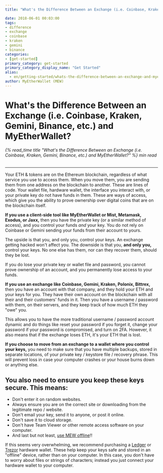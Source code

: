 ```yaml
---
title: "What's the Difference Between an Exchange (i.e. Coinbase, Kraken, Gemini, Binance, etc.) and MyEtherWallet?"

date: 2018-06-01 00:03:00
tags:
- difference
- exchange
- coinbase
- kraken
- gemini
- binance
categories:
- [get-started]
primary_category: get-started
primary_category_display_name: "Get Started"
alias:
  - en/getting-started/whats-the-difference-between-an-exchange-and-myetherwallet.html
author: MyEtherWallet (MEW)
---
```


# **What's the Difference Between an Exchange (i.e. Coinbase, Kraken, Gemini, Binance, etc.) and MyEtherWallet?**

###### {% read_time title "What's the Difference Between an Exchange (i.e. Coinbase, Kraken, Gemini, Binance, etc.) and MyEtherWallet?" %} min read

* * *

Your ETH & tokens are on the Ethereum blockchain, regardless of what service you use to access them. When you move them, you are sending them from one address on the blockchain to another. These are lines of code. Your wallet file, hardware wallet, the interface you interact with, or your private key do not have funds in them. These are ways of access, which give you the ability to prove ownership over digital coins that are on the blockchain itself.

**If you use a client-side tool like MyEtherWallet or Mist, Metamask, Exodus, or Jaxx,** then you have the private key (or a similar method of access), and you control your funds _and_ your key. You do not rely on Coinbase or Gemini sending your funds from their account to yours.

The upside is that you, and only you, control your keys. An exchange getting hacked won't affect you. The downside is that you, **and only you,** control your keys. No one else has them, nor can they recover them, should they be lost.

If you do lose your private key or wallet file and password, you cannot prove ownership of an account, and you permanently lose access to your funds.

**If you use an exchange like Coinbase, Gemini, Kraken, Polonix, Bittrex,** then you have an account with that company, and they hold your ETH and your keys for you. They have their own account on the blockchain with all their and their customers' funds in it. Then you have a username / password with them, on their servers, and they keep track of how much ETH they "owe" you.

This allows you to have the more traditional username / password account dynamic and do things like reset your password if you forget it, change your password if your password is compromised, and turn on 2FA. However, it also means that if the exchange loses ETH, it's your ETH that is lost.

**If you choose to move from an exchange to a wallet where you control your keys,** you need to make sure that you have multiple backups, stored in separate locations, of your private key / keystore file / recovery phrase. This will prevent loss in case your computer crashes or your house burns down or anything else.

## **You also need to ensure you keep these keys secure. This means:**

-   Don't enter it on random websites.
-   Always ensure you are on the correct site or downloading from the legitimate repo / website.
-   Don't email your key, send it to anyone, or post it online.
-   Don't save it to cloud storage.
-   Don't have Team Viewer or other remote access software on your computer.
-   And last but not least, [use MEW offline][mewoffline]!!

If this seems very overwhelming, we recommend purchasing a [Ledger][ledger] or [Trezor][trezor] hardware wallet. These help keep your keys safe and stored in an "offline" device, rather than on your computer. In this case, you don't have to worry about files or strings of characters; instead you just connect your hardware wallet to your computer.

[ledger]: https://www.ledger.com/?r=fa4b

[trezor]: https://shop.trezor.io/?a=myetherwallet.com

[mewoffline]: /@@@@@@/offline/using-mew-offline/
